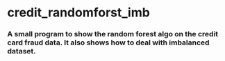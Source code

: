 # credit_randomforst_imb
### A small program to show the random forest algo on the credit card fraud data. It also shows how to deal with imbalanced dataset.
